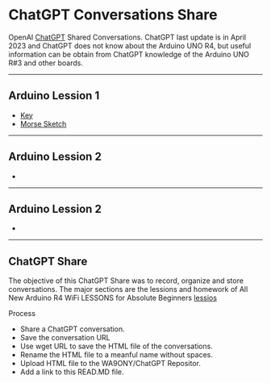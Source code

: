 # ChatGPT Conversations Share
OpenAI [ChatGPT](https://chat.openai.com/) Shared Conversations.  ChatGPT last update is in April 2023 and ChatGPT does not know about the Arduino UNO R4, but useful information can be obtain from ChatGPT knowledge of the Arduino UNO R#3 and other boards.


---
## Arduino Lession 1

+ <A HREF="https://wa9ony.github.io/ChatGPT/key.html">Key</A><BR>
+ <A HREF="https://wa9ony.github.io/ChatGPT/MorseSketch.html">Morse Sketch</A>
---
## Arduino Lession 2

+
---
## Arduino Lession 2

+

---
## ChatGPT Share
The objective of this ChatGPT Share was to record, organize and store conversations.
The major sections are the lessions and homework of All New Arduino R4 WiFi LESSONS for Absolute Beginners [lessios](https://www.youtube.com/playlist?list=PLGs0VKk2DiYyn0wN335MXpbi3PRJTMmex)

Process
+ Share a ChatGPT conversation.
+ Save the conversation URL
+ Use wget URL to save the HTML file of the conversations.
+ Rename the HTML file to a meanful name without spaces.
+ Upload HTML file to the WA9ONY/ChatGPT Repositor.
+ Add a link to this READ.MD file. 
